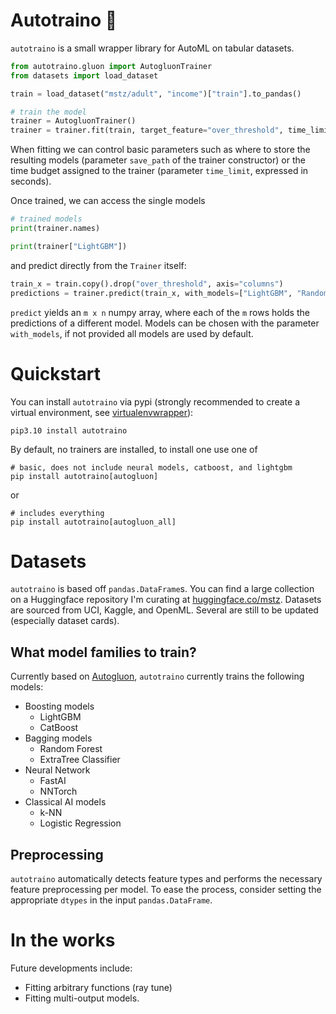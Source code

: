 # Autotraino :truck:

`autotraino` is a small wrapper library for AutoML on tabular datasets.

```python
from autotraino.gluon import AutogluonTrainer 
from datasets import load_dataset

train = load_dataset("mstz/adult", "income")["train"].to_pandas()

# train the model
trainer = AutogluonTrainer()
trainer = trainer.fit(train, target_feature="over_threshold", time_limit=100)
```
When fitting we can control basic parameters such as where to store the resulting models
(parameter `save_path` of the trainer constructor) or the time budget assigned to the trainer (parameter
`time_limit`, expressed in seconds).

Once trained, we can access the single models
```python
# trained models
print(trainer.names)

print(trainer["LightGBM"])
```
and predict directly from the `Trainer` itself:
```python
train_x = train.copy().drop("over_threshold", axis="columns")
predictions = trainer.predict(train_x, with_models=["LightGBM", "RandomForest"])
```
`predict` yields an `m x n` numpy array, where each of the `m` rows holds the predictions of a different model.
Models can be chosen with the parameter `with_models`, if not provided all models are used by default.


# Quickstart
You can install `autotraino` via pypi (strongly recommended to create a virtual environment, see [virtualenvwrapper](https://virtualenvwrapper.readthedocs.io/en/latest/)):
```shell
pip3.10 install autotraino
```
By default, no trainers are installed, to install one use one of
```shell
# basic, does not include neural models, catboost, and lightgbm
pip install autotraino[autogluon]
```
or
```shell
# includes everything
pip install autotraino[autogluon_all]
```

# Datasets
`autotraino` is based off `pandas.DataFrame`s.
You can find a large collection on a Huggingface repository I'm curating at [huggingface.co/mstz](https://huggingface.co/mstz).
Datasets are sourced from UCI, Kaggle, and OpenML.
Several are still to be updated (especially dataset cards).

## What model families to train?
Currently based on [Autogluon](https://auto.gluon.ai/stable/index.html), `autotraino` currently trains the following models:
- Boosting models
  - LightGBM
  - CatBoost
- Bagging models
  - Random Forest
  - ExtraTree Classifier
- Neural Network
  - FastAI
  - NNTorch
- Classical AI models
  - k-NN
  - Logistic Regression

## Preprocessing
`autotraino` automatically detects feature types and performs the necessary feature preprocessing per model.
To ease the process, consider setting the appropriate `dtypes` in the input `pandas.DataFrame`.

# In the works
Future developments include:
- Fitting arbitrary functions (ray tune)
- Fitting multi-output models.